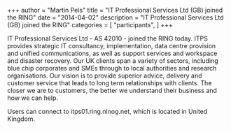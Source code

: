 +++
author = "Martin Pels"
title = "IT Professional Services Ltd (GB) joined the RING"
date = "2014-04-02"
description = "IT Professional Services Ltd (GB) joined the RING"
categories = [
    "participants",
]
+++

IT Professional Services Ltd - AS 42010 - joined the RING today. ITPS provides strategic IT consultancy, implementation, data centre provision and unified communications, as well as support services and workspace and disaster recovery. Our UK clients span a variety of sectors, including blue chip corporates and SMEs through to local authorities and research organisations. Our vision is to provide superior advice, delivery and customer service that leads to long term relationships with clients. The closer we are to customers, the better we understand their business and how we can help.

Users can connect to itps01.ring.nlnog.net, which is located in United Kingdom.


